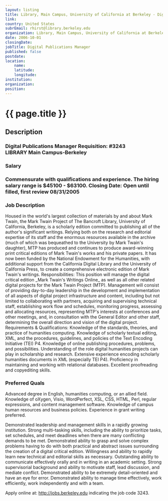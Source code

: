 ```yaml
---
layout: listing
title: Library, Main Campus, University of California at Berkeley - Digital Publications Manager
link:
country: United States
subrEmail: rhirst@library.berkeley.edu
organization: Library, Main Campus, University of California at Berkeley 
date: 2006-10-01
closingDate: 
jobTitle: Digital Publications Manager
published: false
postdate:
location:
    name: 
    latitude: 
    longitude: 
institution: 
organization: 
position: 
--- 
```



# {{ page.title }}

## Description




<h3>Digital Publications Manager Requisition: #3243</br>
LIBRARY Main Campus-Berkeley</h3>

<h3>Salary<h3>

<p>Commensurate with qualifications and experience. The hiring salary range is $45100 - $63100.  Closing Date: Open until filled, first review 08/31/2005</p>

<h3>Job Description</h3>

<p>Housed in the world's largest collection of materials by and about Mark Twain, the Mark Twain Project of The Bancroft Library, University of California, Berkeley, is a scholarly edition committed to publishing all of the author's significant writings. Relying both on the research and editorial expertise of its staff and the enormous resources available in the archive (much of which was bequeathed to the University by Mark Twain's daughter), MTP has produced and continues to produce award-winning print critical editions of Mark Twain's works and his private papers. It has now been funded by the National Endowment for the Humanities, with additional support from the California Digital Library and the University of California Press, to create a comprehensive electronic edition of Mark Twain's writings. Responsibilities: This position will manage the digital critical edition _Mark Twain's Writings Online_ as well as all other related digital projects for the Mark Twain Project (MTP). Management will consist of providing day-to-day leadership in the development and implementation of all aspects of digital project infrastructure and content, including but not limited to collaborating with partners, acquiring and supervising technical staff, establishing work flow and schedules, monitoring progress, assessing and allocating resources, representing MTP's interests at conferences and other meetings, and, in consultation with the General Editor and other staff, determining the overall direction and vision of the digital project. Requirements & Qualifications: Knowledge of the standards, theories, and practice of humanities computing. Knowledge of scholarly textual editing, XML, and the procedures, guidelines, and policies of the Text Encoding Initiative (TEI) P4. Knowledge of online publishing procedures, problems, and possibilities. Understanding of the role digital humanities projects can play in scholarship and research. Extensive experience encoding scholarly humanities documents in XML (especially TEI P4).  Proficiency in maintaining and working with relational databases.  Excellent proofreading and copyediting skills.</p>

<h3>Preferred Quals</h3> 

<p>Advanced degree in English, humanities computing, or an allied field. Knowledge of oXygen, Visio, WordPerfect, XSL, CSS, HTML, Perl, regular expressions, and content management software.  Knowledge of campus human resources and business policies. Experience in grant writing preferred.</p> 

<p>Demonstrated leadership and management skills in a rapidly growing institution. Strong multi-tasking skills, including the ability to prioritize tasks, set schedules, and meet deadlines when there are many conflicting demands to be met. Demonstrated ability to grasp and solve complex problems having to do with both practical and abstract issues surrounding the creation of a digital critical edition.  Willingness and ability to rapidly learn new technical and editorial skills as necessary. Outstanding ability to communicate effectively orally and in writing in an academic setting. Strong supervisorial background and ability to motivate staff, lead discussion, and mediate conflict. Demonstrated ability to be extremely detail-oriented and have an eye for error. Demonstrated ability to manage time effectively, work efficiently, work independently and with a team.</p>

<p>Apply online at: <a href="http://jobs.berkeley.edu">http://jobs.berkeley.edu</a> indicating the job code 3243.</p>
